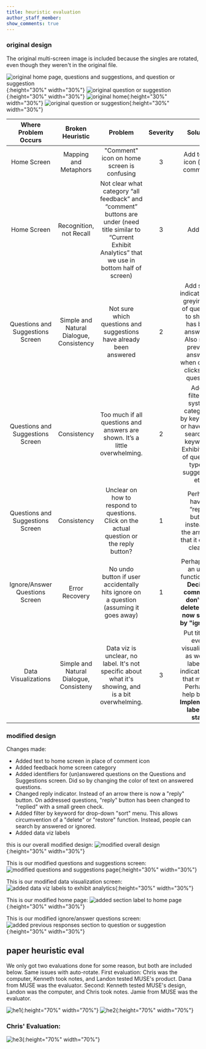 ```yaml
---
title: heuristic evaluation
author_staff_member: 
show_comments: true
---
```


### original design
The original multi-screen image is included because the singles are rotated, even though they weren't in the original file. 

![original home page, questions and suggestions, and question or suggestion](/museum-experience/images/prototyping/pp-comm-flow-keyboard.jpg){:height="30%" width="30%"}
![original question or suggestion](/museum-experience/images/prototyping/answer-question-original.JPG){:height="30%" width="30%"}
![original home](/museum-experience/images/prototyping/original-home.JPG){:height="30%" width="30%"}
![original question or suggestion](/museum-experience/images/prototyping/original-comment.JPG){:height="30%" width="30%"}



|       Where  Problem  Occurs      |             Broken  Heuristic             |                                                                               Problem                                                                               | Severity |                                                                    Solution                                                                    |
|:---------------------------------:|:-----------------------------------------:|:-------------------------------------------------------------------------------------------------------------------------------------------------------------------:|:--------:|:----------------------------------------------------------------------------------------------------------------------------------------------:|
|            Home Screen            |           Mapping and Metaphors           |                                                             "Comment" icon  on home screen is confusing                                                             |     3    |                                                       Add text to icon (call it comments)                                                      |
|            Home Screen            |          Recognition, not Recall          | Not clear what category “all feedback” and  “comment” buttons are under  (need title similar to  “Current Exhibit Analytics”  that we use in bottom half of screen) |     3    |                                                                    Add title                                                                   |
| Questions and  Suggestions Screen | Simple and  Natural Dialogue, Consistency |                                                 Not sure which questions and  suggestions have already been answered                                                |     2    | Add some indicator (like greying out of question) to show it has been answered. Also show previous answers, when curator clicks on a question. |
| Questions and  Suggestions Screen |          Consistency                      | Too much if all questions and answers are shown. It’s a little overwhelming.                                                                                        |     2    | Add a filtering system: categorize by keywords, or have them search for keywords. Exhibit, type of question, type of suggestion, etc.          |                                                       |
| Questions and  Suggestions Screen |          Consistency                      | Unclear on how to respond to questions. Click on the actual question or the reply button?                                                                           |     1    | Perhaps have a “reply” button instead of the arrow so that it can be clearer. | 
| Ignore/Answer Questions Screen | Error Recovery | No undo button if user accidentally hits ignore on a question (assuming it goes away) | 1| Perhaps add an undo functionality. **Decided comments don't get deleted. Can now search by "ignored"** |
| Data Visualizations | Simple and Natural Dialogue, Consisteny | Data viz is unclear, no label. It's not specific about what it's showing, and is a bit overwhelming. | 3| Put titles in every visualization as well as labels to indicate what that means. Perhaps a help button. **Implemented labels to start.** |


### modified design 

Changes made:
* Added text to home screen in place of comment icon
* Added feedback home screen category 
* Added identifiers for (un)answered questions on the Questions and  Suggestions screen. Did so by changing the color of text on answered questions. 
* Changed reply indicator. Instead of an arrow there is now a "reply" button. On addressed questions, "reply" button has been changed to "replied" with a small green check. 
* Added filter by keyword for drop-down "sort" menu. This allows circumvention of a "delete" or "restore" function. Instead, people can search by answered or ignored.
* Added data viz labels 

this is our overall modified design:
![modified overall design](/museum-experience/images/prototyping/edited-full-flow.jpg){:height="30%" width="30%"}
      

This is our modified questions and suggestions screen:
![modified questions and suggestions page](/museum-experience/images/prototyping/edited-comment-page.jpeg){:height="30%" width="30%"}

This is our modified data visualization screen:
![added data viz labels to exhibit analytics](/museum-experience/images/prototyping/edited-data-viz.jpeg){:height="30%" width="30%"}

This is our modified home page:
![added section label to home page](/museum-experience/images/prototyping/edited-home-page.jpeg){:height="30%" width="30%"}

This is our modified ignore/answer questions screen:
![added previous responses section to question or suggestion](/museum-experience/images/prototyping/edited-ignore-answer.jpeg){:height="30%" width="30%"}


## paper heuristic eval

We only got two evaluations done for some reason, but both are included below. Same issues with auto-rotate. 
First evaluation: Chris was the computer, Kenneth took notes, and Landon tested MUSE's product. Dana from MUSE was the evaluator. 
Second: Kenneth tested MUSE's design, Landon was the computer, and Chris took notes. Jamie from MUSE was the evaluator. 

![he1](/museum-experience/images/prototyping/heuristic-1.JPG){:height="70%" width="70%"}
![he2](/museum-experience/images/prototyping/heuristic-2.JPG){:height="70%" width="70%"}

### Chris' Evaluation:
![he3](/museum-experience/images/prototyping/chris-heuristic-eval.JPG){:height="70%" width="70%"}
      

